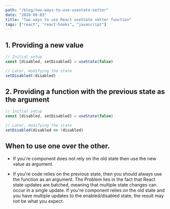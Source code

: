 ```yaml
---
path: "/blog/two-ways-to-use-usestate-setter"
date: "2020-09-03"
title: "Two ways to use React useState setter function"
tags: ["react", "react-hooks", "javascript"]
---
```


## 1. Providing a new value

```javascript
// Initial setup
const [disabled, setDisabled] = useState(false)

// Later, modifying the state
setDisabled(!disabled)
```

## 2. Providing a function with the previous state as the argument

```javascript
// Initial setup
const [disabled, setDisabled] = useState(false)

// Later, modifying the state
setDisabled(disabled => !disabled)
```

## When to use one over the other.

- If you're component does not rely on the old state then use the new value as argument.

- If you're code relies on the previous state, then you should always use the function as an argument.
  The Problem lies in the fact that React state updates are batched,
  meaning that multiple state changes can occur in a single update.
  If you're component relies on the old state and you have multiple updates to the enabled/disabled state,
  the result may not be what you expect.
